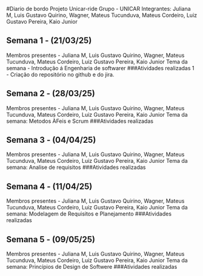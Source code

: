 #Diario de bordo Projeto Unicar-ride
Grupo - UNICAR
Integrantes:  Juliana M, Luis Gustavo Quirino, Wagner, Mateus Tucunduva, Mateus Cordeiro, Luiz Gustavo Pereira, Kaio Junior

## Semana 1 - (21/03/25)
Membros presentes - Juliana M, Luis Gustavo Quirino, Wagner, Mateus Tucunduva, Mateus Cordeiro, Luiz Gustavo Pereira, Kaio Junior
Tema da semana - Introdução á Engenharia de softwarer
###Atividades realizadas 
1 - Criação do repositório no github e do jira.


## Semana 2 - (28/03/25)
Membros presentes - Juliana M, Luis Gustavo Quirino, Wagner, Mateus Tucunduva, Mateus Cordeiro, Luiz Gustavo Pereira, Kaio Junior
Tema da semana: Metodos ÀFeis e Scrum
###Atividades realizadas


## Semana 3 - (04/04/25)
Membros presentes - Juliana M, Luis Gustavo Quirino, Wagner, Mateus Tucunduva, Mateus Cordeiro, Luiz Gustavo Pereira, Kaio Junior
Tema da semana: Analise de requisitos
###Atividades realizadas


## Semana 4 - (11/04/25)
Membros presentes - Juliana M, Luis Gustavo Quirino, Wagner, Mateus Tucunduva, Mateus Cordeiro, Luiz Gustavo Pereira, Kaio Junior
Tema da semana: Modelagem de Requisitos e Planejamento
###Atividades realizadas


## Semana 5 - (09/05/25)
Membros presentes - Juliana M, Luis Gustavo Quirino, Wagner, Mateus Tucunduva, Mateus Cordeiro, Luiz Gustavo Pereira, Kaio Junior
Tema da semana: Princípios de Design de Softwere
###Atividades realizadas

